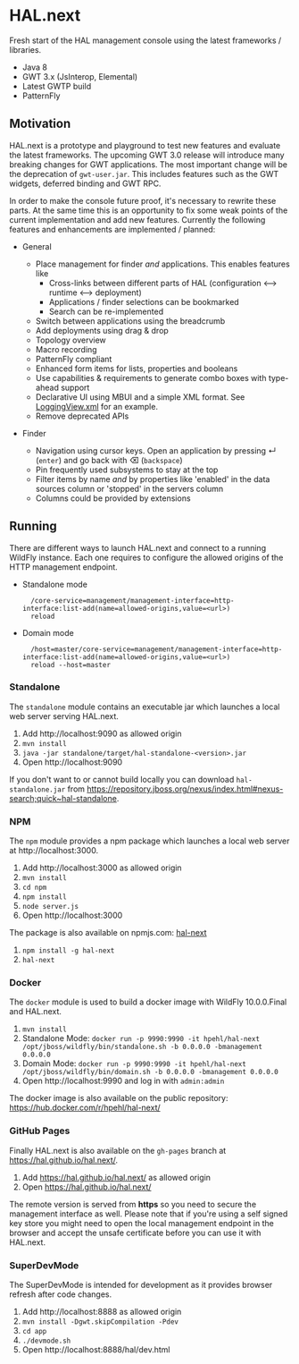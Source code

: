 # HAL.next

Fresh start of the HAL management console using the latest frameworks / libraries. 

- Java 8
- GWT 3.x (JsInterop, Elemental)
- Latest GWTP build
- PatternFly

## Motivation

HAL.next is a prototype and playground to test new features and evaluate the latest frameworks. The upcoming GWT 3.0 release will introduce many breaking changes for GWT applications. The most important change will be the deprecation of `gwt-user.jar`. This includes features such as the GWT widgets, deferred binding and GWT RPC. 

In order to make the console future proof, it's necessary to rewrite these parts. At the same time this is an opportunity to fix some weak points of the current implementation and add new features. Currently the following features and enhancements are implemented / planned:

- General

    - Place management for finder *and* applications. This enables features like
        - Cross-links between different parts of HAL (configuration ⟷ runtime ⟷ deployment)
        - Applications / finder selections can be bookmarked
        - Search can be re-implemented
    - Switch between applications using the breadcrumb
    - Add deployments using drag & drop
    - Topology overview
    - Macro recording
    - PatternFly compliant
    - Enhanced form items for lists, properties and booleans
    - Use capabilities & requirements to generate combo boxes with type-ahead support
    - Declarative UI using MBUI and a simple XML format. See [LoggingView.xml](app/src/main/resources/org/jboss/hal/client/configuration/subsystem/logging/LoggingView.xml) for an example.
    - Remove deprecated APIs 

- Finder

    - Navigation using cursor keys. Open an application by pressing ↵ (`enter`) and go back with ⌫ (`backspace`)
    - Pin frequently used subsystems to stay at the top
    - Filter items by name *and* by properties like 'enabled' in the data sources column or 'stopped' in the servers column
    - Columns could be provided by extensions

## Running

There are different ways to launch HAL.next and connect to a running WildFly instance. Each one requires to configure the allowed origins of the HTTP management endpoint.
 
- Standalone mode

        /core-service=management/management-interface=http-interface:list-add(name=allowed-origins,value=<url>)
        reload

- Domain mode
 
        /host=master/core-service=management/management-interface=http-interface:list-add(name=allowed-origins,value=<url>)
        reload --host=master
        
### Standalone

The `standalone` module contains an executable jar which launches a local web server serving HAL.next.
  
1. Add http://localhost:9090 as allowed origin
1. `mvn install`
1. `java -jar standalone/target/hal-standalone-<version>.jar`
1. Open http://localhost:9090

If you don't want to or cannot build locally you can download `hal-standalone.jar` from https://repository.jboss.org/nexus/index.html#nexus-search;quick~hal-standalone. 

### NPM

The `npm` module provides a npm package which launches a local web server at http://localhost:3000.
  
1. Add http://localhost:3000 as allowed origin
1. `mvn install`
1. `cd npm`
1. `npm install`
1. `node server.js`
1. Open http://localhost:3000

The package is also available on npmjs.com: [hal-next](https://www.npmjs.com/package/hal-next)
 
1. `npm install -g hal-next`
1. `hal-next`

### Docker 

The `docker` module is used to build a docker image with WildFly 10.0.0.Final and HAL.next.

1. `mvn install`
1. Standalone Mode: `docker run -p 9990:9990 -it hpehl/hal-next /opt/jboss/wildfly/bin/standalone.sh -b 0.0.0.0 -bmanagement 0.0.0.0`
1. Domain Mode: `docker run -p 9990:9990 -it hpehl/hal-next /opt/jboss/wildfly/bin/domain.sh -b 0.0.0.0 -bmanagement 0.0.0.0` 
1. Open http://localhost:9990 and log in with `admin:admin`

The docker image is also available on the public repository: https://hub.docker.com/r/hpehl/hal-next/

### GitHub Pages

Finally HAL.next is also available on the `gh-pages` branch at https://hal.github.io/hal.next/. 

1. Add https://hal.github.io/hal.next/ as allowed origin
1. Open https://hal.github.io/hal.next/

The remote version is served from **https** so you need to secure the management interface as well. Please note that if you're using a self signed key store you might need to open the local management endpoint in the browser and accept the unsafe certificate before you can use it with HAL.next.

### SuperDevMode

The SuperDevMode is intended for development as it provides browser refresh after code changes. 

1. Add http://localhost:8888 as allowed origin
1. `mvn install -Dgwt.skipCompilation -Pdev` 
1. `cd app`
1. `./devmode.sh`
1. Open http://localhost:8888/hal/dev.html
